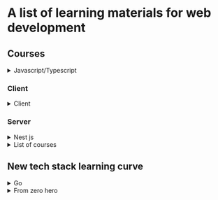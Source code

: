 # A list of learning materials for web development

## Courses

<details>
<summary>Javascript/Typescript</summary>

1. [Using type definitions (TypeScript tutorial, #9)](https://youtu.be/cqv5nhARjr8)
1. [Typescript: type definition files](https://youtu.be/ShargpxE1Xs)
</details>

### Client

<details>
<summary>Client</summary>

</details>

### Server

<details>
<summary>Nest js</summary>

1. [06 Saving quiz data to Database in TypeORM using services and Repository NestJs tutorieal](https://youtu.be/r2FN1Szul1I)
1. [07 Creating the Question entity for Quiz](https://youtu.be/9fW401Ri5WU)
1. [08 Entity relation with TypeORM and saving questions](https://youtu.be/uXVTWbmPN2Q)
1. [09 Refactoring the quiz module and moving things to make more sense using VS Code](https://youtu.be/9rp5vIV1ptA)
1. [10 Additing options to a questions using Type ORM relations - Part 1](https://youtu.be/SxCdNRIFhbs)

1. [11 Additing options to a questions using Type ORM relations - Part 2](https://youtu.be/5FWOyzLbFuA)
1. [12 Loading quiz with questions - query, joins and nested relations in TypeORM](https://youtu.be/pf2e_bgcHbA)
1. [13 Show Quiz with questions and options | Type ORM second level relation](https://youtu.be/M6eZVxszNxQ)
1. [14 Nestjs Config module to work with env files and hide your secrets from codebase](https://youtu.be/aDlBnxVzS_Q)
1. [15 Nestjs | User registration and password hash with bcrypt with TypeORM Hooks](https://youtu.be/hd016Yz1SIk)
1. [16 How to run or setup migrations in Nest JS with TypeORM](https://youtu.be/1-MRmLsUrAo)
1. [17 NestJS JWT Token for API authentication, Passport - API security](https://youtu.be/5HYlU-ZXTVU)
1. [18 Nest JS JWT Secret through config and env file](https://youtu.be/GVGeTshQ7iU)
1. [19 Nest JS JWT Swagger API documentation setup](https://youtu.be/lZmsY0e2ojQ)
1. [20 Pagination with Nest JS - How to get paginated data with Type ORM and Nest JS](https://youtu.be/KPen5MMnBH8)

1. [21 Nest JS TypeORM Seeder setup | How to use Seeds and Factories with NestJs and TypeORM and more](https://youtu.be/Tq5Pmh7l6-U)
1. [22 Nest JS adding columns to a database table TypeORM using migrations](https://youtu.be/LqEM0vSqEXY)
1. [23 Nest JS How to use middleware in Nest JS and it's concept](https://youtu.be/8vyXWyml634)
1. [24 Nest JS Custom exceptions and why they are useful](https://youtu.be/jOCvdC9BBqY)
1. [25 Nest JS Trick to use sample data while development](https://youtu.be/ypClyOKljBY)
1. [26 Nest JS Guards what are they and how to use them](https://youtu.be/_I1KHiOlb1o)
1. [27 Nest JS Dynamic role guard to handle multiple roles for different API](https://youtu.be/srpEwVU0Yk8)
1. [28 Nest JS Events and how to do event driven development in Node Nest JS framework](https://youtu.be/Aq6iMnBAKsE)
1. [29 Nestjs API to upload files](https://youtu.be/A1RbTJn0mYE)
1. [30 Nestjs and Meilisearch backend implementation](https://youtu.be/F0eUgWCMTRQ)
1. [31 NestJs and ReactJs search implementation](https://youtu.be/21YD4N8amIA)
</details>

<details>
<summary>List of courses</summary>

1. [Netninja - GraphQL](https://youtube.com/playlist?list=PL4cUxeGkcC9iK6Qhn-QLcXCXPQUov1U7f)
1. [GraphQL Course - Beginner To Expert](https://youtube.com/playlist?list=PLpPqplz6dKxXICtNgHY1tiCPau_AwWAJU)
1. [MySQL Complete Tutorial for Beginners 2022](https://youtube.com/playlist?list=PLjVLYmrlmjGeyCPgdHL2vWmEGKxcpsC0E)
1. [Nestjs Full Course 2022 | Beginner Nestjs Tutorial](https://youtu.be/Mgr5_r70OJQ)
1. [9 best practices of REST API development](https://youtu.be/VsSBnLGM340)
1. [API Documentation Tutorial For Beginners With Swagger](https://youtube.com/playlist?list=PLnBvgoOXZNCOiV54qjDOPA9R7DIDazxBA)
1. [Prisma Tutorial](https://youtube.com/playlist?list=PLtCU1KU9f0rhxjimJKtGcnnf1Oh0j1uYm)
1. [Nginx tutorials](https://youtube.com/playlist?list=PLNblnG6W6-KKh05EHeoqRWJ0TJMYsY-x5)
1. [PayPal Checkout 2.0 - Monetize React, Angular, & Vue Quickly](https://youtu.be/AtZGoueL4Vs)
1. [Accept a card payment with Stripe.js](https://youtu.be/0oHjwz-WHcc)
1. [Get Paid with Crypto in your App // Coinbase Commerce Tutorial](https://youtu.be/sZif1kuAjcY)
1. [토스ㅣSLASH 21 - 결제 시스템의 SDK와 API 디자인](https://youtu.be/E4_0WWqmF3M)
1. [DBMS Indexing: The Basic Concept](https://youtu.be/zDzu6vka0rQ)
1. [인덱스는 얼마나 효과적일까? 실습해보기 feat.MongoDB](https://youtu.be/ARxGFTmFrKQ)
1. [로드 밸런싱이란? | 천상계 개발자가 되려면 이 정도는 알아야지](https://youtu.be/9_6COPOMZvI)
1. [PostgreSQL Tutorial for Beginners | Learn SQL Queries using PostgreSQL and PgAdmin 4 | Beginner's Guide to PostgreSQ](https://youtube.com/playlist?list=PLS1QulWo1RIa-sDLWbP01sEnlm_Bxmvqs)
1. [토스ㅣSLASH 22 - 잃어버린 유저의 시간을 찾아서 : 100년을 아껴준 SSR 이야기](https://youtu.be/IKyA8BKxpXc)
</details>

## New tech stack learning curve

<details>
<summary>Go</summary>

1. [GoLang Simple HTTP Web Server | Beginners Tutorial](https://youtu.be/YMFkgN9r_jg)
1. [GoLang Simple TODO App using HTML Templates | Beginners Tutorial](https://youtu.be/UeUDGEa0AX4)
1. [Backend master class [Golang, Postgres, Docker]](https://youtube.com/playlist?list=PLy_6D98if3ULEtXtNSY_2qN21VCKgoQAE)
1. [[Backend #23] Build a minimal Golang Docker image with a multistage Dockerfile](https://youtu.be/p1dwLKAxUxA)
1. [Golang Microservices: Using Docker for Containerization](https://youtu.be/u_ayzie9pAQ)
1. [[Create A Docker Container For Go (golang) Code In UNDER Ten Minutes [Getting Started)]](https://youtu.be/USbPCBi_d4U)
1. [Proof of Reserve and Stablecoin Stability | Chainlink Research Reports](https://youtu.be/c2fnSbgUxTY)
1. []()

</details>

<details>
<summary>From zero hero</summary>

1. [System Design: Why is Kafka fast?](https://youtu.be/UNUz1-msbOM)
1. [네이버, 라인 개발자들에게 조언받은 백엔드 개발자 로드맵](https://youtu.be/tcyb_BwAPpY)

</details>
